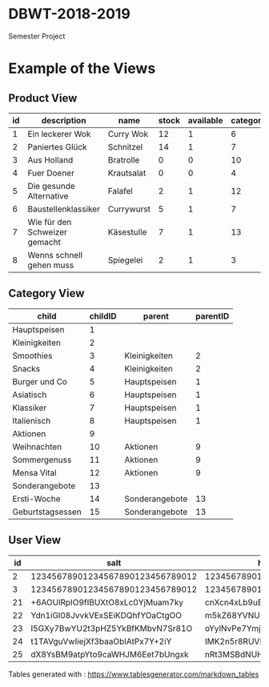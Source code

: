 # DBWT-2018-2019
Semester Project

# Example of the Views
## Product View
| id | description                   | name       | stock | available | category_id | VGT | VGN | HEX(blob_data) | alttext             | title                | guest | student | employee |
|----|-------------------------------|------------|-------|-----------|-------------|-----|-----|----------------|---------------------|----------------------|-------|---------|----------|
| 1  | Ein leckerer Wok              | Curry Wok  | 12    | 1         | 6           | 0   | 0   | 0x123456ABCDEF | wokbildtext         | wokbildtitle         | 9,95  | 1,95    | 51,95    |
| 2  | Paniertes Glück               | Schnitzel  | 14    | 1         | 7           | 0   | 0   | 0x123456ABCDEF | schnitzelbildtext   | schnitzelbildtitle   | 10,95 | 2,95    | 52,95    |
| 3  | Aus Holland                   | Bratrolle  | 0     | 0         | 10          | 0   | 0   | 0x123456ABCDEF | bratrollbildetext   | bratrollebildtitle   | 11,95 | 3,95    | 53,95    |
| 4  | Fuer Doener                   | Krautsalat | 0     | 0         | 4           | 1   | 1   | 0x123456ABCDEF | krautsalatbildtext  | krautsalatbildtitle  | 12,95 | 4,95    | 54,95    |
| 5  | Die gesunde Alternative       | Falafel    | 2     | 1         | 12          | 1   | 1   | 0x123456ABCDEF | falafelbildtext     | falafelbildtitlte    | 13,95 | 5,95    | 55,95    |
| 6  | Baustellenklassiker           | Currywurst | 5     | 1         | 7           | 0   | 0   | 0x123456ABCDEF | currywurstbildtext  | currywurstbildtitle  | 14,95 | 6,95    | 56,95    |
| 7  | Wie für den Schweizer gemacht | Käsestulle | 7     | 1         | 13          | 1   | 0   | 0x123456ABCDEF | kaesestullebildtext | kaesestullebildtitle | 15,99 | 7,95    | 57,95    |
| 8  | Wenns schnell gehen muss      | Spiegelei  | 2     | 1         | 3           | 1   | 1   | 0x123456ABCDEF | spiegeleibildtext   | spiegeleibildtitlte  | 16,95 | 8,95    | 58,95    |

## Category View
| child            | childID | parent         | parentID |
|------------------|---------|----------------|----------|
| Hauptspeisen     | 1       |                |         |
| Kleinigkeiten    | 2       |                |          |
| Smoothies        | 3       | Kleinigkeiten  | 2        |
| Snacks           | 4       | Kleinigkeiten  | 2        |
| Burger und Co    | 5       | Hauptspeisen   | 1        |
| Asiatisch        | 6       | Hauptspeisen   | 1        |
| Klassiker        | 7       | Hauptspeisen   | 1        |
| Italienisch      | 8       | Hauptspeisen   | 1        |
| Aktionen         | 9       |                |         |
| Weihnachten      | 10      | Aktionen       | 9        |
| Sommergenuss     | 11      | Aktionen       | 9        |
| Mensa Vital      | 12      | Aktionen       | 9        |
| Sonderangebote   | 13      |                |          |
| Ersti-Woche      | 14      | Sonderangebote | 13       |
| Geburtstagsessen | 15      | Sonderangebote | 13       |

## User View
| id | salt                             | hash                     | firstname | lastname   | active | loginname | Rolle    |
|----|----------------------------------|--------------------------|-----------|------------|--------|-----------|----------|
| 2  | 12345678901234567890123456789012 | 123456789012345678901234 | Maria     | Mustermann | 1      | MariaMu   | student  |
| 3  | 12345678901234567890123456789012 | 123456789012345678901234 | Peter     | Mastermann | 1      | PeterMa   | student  |
| 21 | +6AOUlRpIO9fIBUXtO8xLc0YjMuam7ky | cnXcn4xLb9uBHHYJ+kRQsMW3 | Bugs      | Findmore   | 1      | bugfin    | student  |
| 22 | Ydn1iGl08JvvkVExSEiKDQhfYOaCtgOO | m5kZ68YVNU3xBiDqorthK9UP | Donald    | Truck      | 1      | dot       | employee |
| 23 | I5GXy7BwYU2t3pHZ5YkBfKMbvN7Sr81O | oYylNvPe7YmjO1IHNdLA/XxJ | Fiona     | Index      | 1      | fionad    |          |
| 24 | t1TAVguVwIiejXf3baaObIAtPx7Y+2iY | IMK2n5r8RUVFo4bMMS8uDyH4 | Wendy     | Burger     | 1      | bkahuna   | guest    |
| 25 | dX8YsBM9atpYto9caWHJM6Eet7bUngxk | nRt3MSBdNUHPj/q02WPgXaDA | Monster   | Robot      | 1      | root      |          |

Tables generated with : https://www.tablesgenerator.com/markdown_tables
